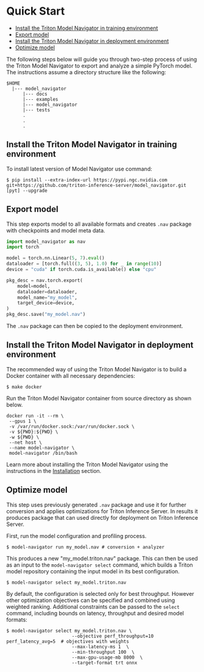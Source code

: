 <!--
Copyright (c) 2021-2022, NVIDIA CORPORATION. All rights reserved.

Licensed under the Apache License, Version 2.0 (the "License");
you may not use this file except in compliance with the License.
You may obtain a copy of the License at

    http://www.apache.org/licenses/LICENSE-2.0

Unless required by applicable law or agreed to in writing, software
distributed under the License is distributed on an "AS IS" BASIS,
WITHOUT WARRANTIES OR CONDITIONS OF ANY KIND, either express or implied.
See the License for the specific language governing permissions and
limitations under the License.
-->
# Quick Start

<!-- START doctoc generated TOC please keep comment here to allow auto update -->
<!-- DON'T EDIT THIS SECTION, INSTEAD RE-RUN doctoc TO UPDATE -->

- [Install the Triton Model Navigator in training environment](#install-the-triton-model-navigator-in-training-environment)
- [Export model](#export-model)
- [Install the Triton Model Navigator in deployment environment](#install-the-triton-model-navigator-in-deployment-environment)
- [Optimize model](#optimize-model)

<!-- END doctoc generated TOC please keep comment here to allow auto update -->

The following steps below will guide you through  two-step process of using the Triton Model Navigator to export and
analyze a simple PyTorch model. The instructions assume a directory structure like the following:

```
$HOME
  |--- model_navigator
      |--- docs
      |--- examples
      |--- model_navigator
      |--- tests
      .
      .
      .
```

## Install the Triton Model Navigator in training environment

To install latest version of Model Navigator use command:

```shell
$ pip install --extra-index-url https://pypi.ngc.nvidia.com git+https://github.com/triton-inference-server/model_navigator.git [pyt] --upgrade
```

## Export model
This step exports model to all available formats and creates `.nav` package with checkpoints and model meta data.

```python
import model_navigator as nav
import torch

model = torch.nn.Linear(5, 7).eval()
dataloader = [torch.full((3, 5), 1.0) for _ in range(10)]
device = "cuda" if torch.cuda.is_available() else "cpu"

pkg_desc = nav.torch.export(
    model=model,
    dataloader=dataloader,
    model_name="my_model",
    target_device=device,
)
pkg_desc.save("my_model.nav")
```

The `.nav` package can then be copied to the deployment environment.


## Install the Triton Model Navigator in deployment environment

The recommended way of using the Triton Model Navigator is to build a Docker container with all necessary dependencies:

```shell
$ make docker
```

Run the Triton Model Navigator container from source directory as shown below.
```shell
docker run -it --rm \
 --gpus 1 \
 -v /var/run/docker.sock:/var/run/docker.sock \
 -v ${PWD}:${PWD} \
 -w ${PWD} \
 --net host \
 --name model-navigator \
 model-navigator /bin/bash
```

Learn more about installing the Triton Model Navigator using the instructions in the [Installation](installation.md)
section.

## Optimize model
This step uses previously generated `.nav` package and use it for further conversion and applies optimizations for
Triton Inference Server. In results it produces package that can used directly for deployment on Triton Inference Server.

First, run the model configuration and profiling process.
```shell
$ model-navigator run my_model.nav # conversion + analyzer
```
This produces a new "my_model.triton.nav" package. This can then be used as an input to the
`model-navigator select` command, which builds a Triton model repository containing the input model in
its best configuration.

```
$ model-navigator select my_model.triton.nav
```

By default, the configuration is selected only for best throughput.
However other optimization objectives can be specified and combined using weighted ranking.
Additional constraints can be passed to the `select` command,
including bounds on latency, throughput and desired model formats:

```
$ model-navigator select my_model.triton.nav \
                        --objective perf_throughput=10 perf_latency_avg=5  # objectives with weights
                        --max-latency-ms 1  \
                        --min-throughput 100  \
                        --max-gpu-usage-mb 8000  \
                        --target-format trt onnx
```
